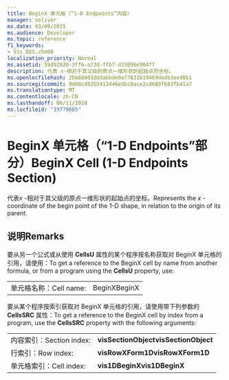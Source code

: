 ```yaml
---
title: BeginX 单元格（“1-D Endpoints”内容）
manager: soliver
ms.date: 03/09/2015
ms.audience: Developer
ms.topic: reference
f1_keywords:
- Vis_DSS.chm90
localization_priority: Normal
ms.assetid: 59d92820-3ff6-a73d-ffb7-d33096e904f7
description: 代表 x-相对于其父级的原点一维形状的起始点的坐标。
ms.openlocfilehash: 2bb68003dddabbde0a77831b19469dedb3ee48b1
ms.sourcegitcommit: 9d60cd82b5413446e5bc8ace2cd689f683fb41a7
ms.translationtype: MT
ms.contentlocale: zh-CN
ms.lasthandoff: 06/11/2018
ms.locfileid: "19779685"
---
```

# <a name="beginx-cell-1-d-endpoints-section"></a><span data-ttu-id="aa68d-103">BeginX 单元格（“1-D Endpoints”部分）</span><span class="sxs-lookup"><span data-stu-id="aa68d-103">BeginX Cell (1-D Endpoints Section)</span></span>

<span data-ttu-id="aa68d-104">代表*x* -相对于其父级的原点一维形状的起始点的坐标。</span><span class="sxs-lookup"><span data-stu-id="aa68d-104">Represents the  *x*  -coordinate of the begin point of the 1-D shape, in relation to the origin of its parent.</span></span> 
  
## <a name="remarks"></a><span data-ttu-id="aa68d-105">说明</span><span class="sxs-lookup"><span data-stu-id="aa68d-105">Remarks</span></span>

<span data-ttu-id="aa68d-106">要从另一个公式或从使用 **CellsU** 属性的某个程序按名称获取对 BeginX 单元格的引用，请使用：</span><span class="sxs-lookup"><span data-stu-id="aa68d-106">To get a reference to the BeginX cell by name from another formula, or from a program using the **CellsU** property, use:</span></span> 
  
|||
|:-----|:-----|
| <span data-ttu-id="aa68d-107">单元格名称：</span><span class="sxs-lookup"><span data-stu-id="aa68d-107">Cell name:</span></span>  <br/> | <span data-ttu-id="aa68d-108">BeginX</span><span class="sxs-lookup"><span data-stu-id="aa68d-108">BeginX</span></span>  <br/> |
   
<span data-ttu-id="aa68d-109">要从某个程序按索引获取对 BeginX 单元格的引用，请使用带下列参数的 **CellsSRC** 属性：</span><span class="sxs-lookup"><span data-stu-id="aa68d-109">To get a reference to the BeginX cell by index from a program, use the **CellsSRC** property with the following arguments:</span></span> 
  
|||
|:-----|:-----|
| <span data-ttu-id="aa68d-110">内容索引：</span><span class="sxs-lookup"><span data-stu-id="aa68d-110">Section index:</span></span>  <br/> |<span data-ttu-id="aa68d-111">**visSectionObject**</span><span class="sxs-lookup"><span data-stu-id="aa68d-111">**visSectionObject**</span></span> <br/> |
| <span data-ttu-id="aa68d-112">行索引：</span><span class="sxs-lookup"><span data-stu-id="aa68d-112">Row index:</span></span>  <br/> |<span data-ttu-id="aa68d-113">**visRowXForm1D**</span><span class="sxs-lookup"><span data-stu-id="aa68d-113">**visRowXForm1D**</span></span> <br/> |
| <span data-ttu-id="aa68d-114">单元格索引：</span><span class="sxs-lookup"><span data-stu-id="aa68d-114">Cell index:</span></span>  <br/> |<span data-ttu-id="aa68d-115">**vis1DBeginX**</span><span class="sxs-lookup"><span data-stu-id="aa68d-115">**vis1DBeginX**</span></span> <br/> |
   

